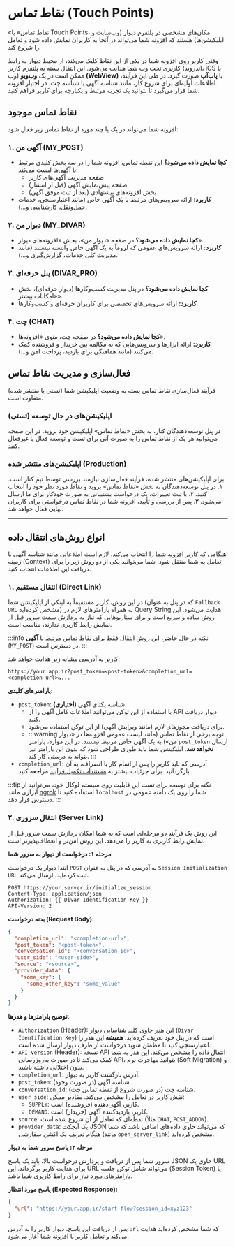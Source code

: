 # نقاط تماس (Touch Points)

«نقاط تماس» یا Touch Points، مکان‌های مشخصی در پلتفرم دیوار (وب‌سایت و اپلیکیشن‌ها) هستند که افزونه شما می‌تواند در آنجا به کاربران نمایش داده شود و تعامل را شروع کند.

وقتی کاربر روی افزونه شما در یکی از این نقاط کلیک می‌کند، از محیط دیوار به رابط کاربری تحت وب شما هدایت می‌شود. این انتقال بسته به پلتفرم کاربر (اندروید، iOS یا وب) ممکن است در یک **وب‌ویو (WebView)** یا **پاپ‌آپ** صورت گیرد. در طی این فرآیند، اطلاعات اولیه‌ای برای شروع کار، مانند شناسه آگهی یا شناسه چت، در اختیار افزونه شما قرار می‌گیرد تا بتوانید یک تجربه مرتبط و یکپارچه برای کاربر فراهم کنید.

## نقاط تماس موجود

افزونه شما می‌تواند در یک یا چند مورد از نقاط تماس زیر فعال شود:

### ۱. آگهی من (MY_POST)

- **کجا نمایش داده می‌شود؟** این نقطه تماس، افزونه شما را در سه بخش کلیدی مرتبط با آگهی‌ها لیست می‌کند:
  - صفحه مدیریت آگهی‌های کاربر
  - صفحه پیش‌نمایش آگهی (قبل از انتشار)
  - بخش افزونه‌های پیشنهادی (بعد از ثبت موفق آگهی)
- **کاربرد:** ارائه سرویس‌های مرتبط با یک آگهی خاص (مانند اعتبارسنجی، خدمات حمل‌ونقل، کارشناسی و...).

### ۲. دیوار من (MY_DIVAR)

- **کجا نمایش داده می‌شود؟** در صفحه «دیوار من»، بخش «افزونه‌های دیوار».
- **کاربرد:** ارائه سرویس‌های عمومی که لزوماً به یک آگهی خاص وابسته نیستند (مانند مدیریت کلی خدمات، گزارش‌گیری و...).

### ۳. پنل حرفه‌ای (DIVAR_PRO)

- **کجا نمایش داده می‌شود؟** در پنل مدیریت کسب‌وکارها (دیوار حرفه‌ای)، بخش «امکانات بیشتر».
- **کاربرد:** ارائه سرویس‌های تخصصی برای کاربران حرفه‌ای و کسب‌وکارها.

### ۴. چت (CHAT)

- **کجا نمایش داده می‌شود؟** در صفحه چت، منوی «افزونه‌ها».
- **کاربرد:** ارائه ابزارها و سرویس‌هایی که به مکالمه بین خریدار و فروشنده کمک می‌کنند (مانند هماهنگی برای بازدید، پرداخت امن و...).

## فعال‌سازی و مدیریت نقاط تماس

فرآیند فعال‌سازی نقاط تماس بسته به وضعیت اپلیکیشن شما (تستی یا منتشر شده) متفاوت است.

### اپلیکیشن‌های در حال توسعه (تستی)

در پنل توسعه‌دهندگان کنار، به بخش «نقاط تماس» اپلیکیشن خود بروید. در این صفحه می‌توانید هر یک از نقاط تماس را به صورت آنی برای تست و توسعه فعال یا غیرفعال کنید.

### اپلیکیشن‌های منتشر شده (Production)

برای اپلیکیشن‌های منتشر شده، فرآیند فعال‌سازی نیازمند بررسی توسط تیم کنار است.
۱. در پنل توسعه‌دهندگان به بخش «نقاط تماس» بروید و نقاط مورد نظر خود را انتخاب کنید.
۲. با ثبت تغییرات، یک درخواست پشتیبانی به صورت خودکار برای ما ارسال می‌شود.
۳. پس از بررسی و تأیید، افزونه شما در نقاط تماس درخواستی برای کاربران نهایی فعال خواهد شد.

---

## انواع روش‌های انتقال داده

هنگامی که کاربر افزونه شما را انتخاب می‌کند، لازم است اطلاعاتی مانند شناسه آگهی یا زمینه (Context) تعامل به شما منتقل شود. شما می‌توانید یکی از دو روش زیر را برای دریافت این اطلاعات انتخاب کنید.

### ۱. انتقال مستقیم (Direct Link)

در این روش، کاربر مستقیماً به لینکی از اپلیکیشن شما (که در پنل به عنوان `Fallback URL` مشخص کرده‌اید) به همراه پارامترهای لازم در Query String هدایت می‌شود. این روش ساده و سریع است و برای سناریوهایی که نیاز به پردازش سمت سرور قبل از نمایش رابط کاربری ندارند، مناسب است.

:::info نکته
در حال حاضر، این روش انتقال فقط برای نقاط تماس مرتبط با **آگهی** (`MY_POST`) در دسترس است.
:::

کاربر به آدرسی مشابه زیر هدایت خواهد شد:

```http
https://your.app.ir?post_token=<post-token>&completion_url=<completion-url>&...
```

**پارامترهای کلیدی:**

- `post_token`: **(اختیاری)** شناسه یکتای آگهی.
  - با استفاده از این توکن می‌توانید اطلاعات کامل آگهی را از API دیوار دریافت کنید.
  - برای دریافت مجوزهای لازم (مانند ویرایش آگهی) از این توکن استفاده می‌شود.
  - :::warning توجه
    برخی از نقاط تماس (مانند لیست عمومی افزونه‌ها در «دیوار من») به یک آگهی خاص مرتبط نیستند. در این موارد، پارامتر `post_token` ارسال **نخواهد شد**. اپلیکیشن شما باید طوری طراحی شود که بدون این پارامتر نیز بتواند به درستی کار کند.
    :::
- `completion_url`: آدرسی که باید کاربر را پس از اتمام کار یا انصراف، به آن بازگردانید. برای جزئیات بیشتر به [مستندات تکمیل فرآیند](./completion) مراجعه کنید.

:::tip نکته برای توسعه
برای تست این قابلیت روی سیستم لوکال خود، می‌توانید از ابزاری مانند [ngrok](https://ngrok.com/) استفاده کنید تا `localhost` شما را روی یک دامنه عمومی در دسترس قرار دهد.
:::

### ۲. انتقال سروری (Server Link)

این روش یک فرآیند دو مرحله‌ای است که به شما امکان پردازش سمت سرور قبل از نمایش رابط کاربری به کاربر را می‌دهد. این روش امن‌تر و انعطاف‌پذیرتر است.

**مرحله ۱: درخواست از دیوار به سرور شما**

ابتدا دیوار یک درخواست `POST` به آدرسی که در پنل به عنوان `Session Initialization URL` ثبت کرده‌اید، ارسال می‌کند.

```http
POST https://your.server.ir/initialize_session
Content-Type: application/json
Authorization: {{ Divar Identification Key }}
API-Version: 2
```

**بدنه درخواست (Request Body):**

```json
{
  "completion_url": "<completion-url>",
  "post_token": "<post-token>",
  "conversation_id": "<conversation-id>",
  "user_side": "<user-side>",
  "source": "<source>",
  "provider_data": {
    "some_key": {
      "some_other_key": "some_value"
    }
  }
}
```

**توضیح پارامترها و هدرها:**

- `Authorization` (Header): این هدر حاوی کلید شناسایی دیوار (`Divar Identification Key`) است که در پنل خود تعریف کرده‌اید. **همیشه** این هدر را اعتبارسنجی کنید تا مطمئن شوید درخواست از طرف دیوار ارسال شده است.
- `API-Version` (Header): نسخه API انتقال داده را مشخص می‌کند. این هدر به شما کمک می‌کند تا در صورت به‌روزرسانی API، بتوانید مهاجرت نرم (Soft Migration) و بدون اختلالی داشته باشید.
- `completion_url`: آدرس بازگشت کاربر به دیوار.
- `post_token`: شناسه آگهی (در صورت وجود).
- `conversation_id`: شناسه چت (در صورت شروع از نقطه تماس چت).
- `user_side`: نقش کاربر در تعامل را مشخص می‌کند. مقادیر ممکن:
  - `SUPPLY`: کاربر، آگهی‌دهنده (فروشنده) است.
  - `DEMAND`: کاربر، بازدیدکننده آگهی (خریدار) است.
- `source`: نقطه‌ای که تعامل از آن شروع شده است (مثلاً `CHAT`, `POST_ADDON`).
- `provider_data`: یک آبجکت JSON که می‌تواند حاوی داده‌های اضافی باشد که شما هنگام تعریف یک اکشن سفارشی (مانند `open_server_link`) مشخص کرده‌اید.

**مرحله ۲: پاسخ سرور شما به دیوار**

سرور شما پس از دریافت و پردازش درخواست بالا، باید یک پاسخ JSON حاوی یک URL برای هدایت کاربر برگرداند. این URL می‌تواند شامل توکن جلسه (Session Token) یا پارامترهای مورد نیاز برای رابط کاربری شما باشد.

**پاسخ مورد انتظار (Expected Response):**

```json
{
  "url": "https://your.app.ir/start-flow?session_id=xyz123"
}
```

پس از دریافت این پاسخ، دیوار کاربر را به آدرس `url` که شما مشخص کرده‌اید هدایت می‌کند و تعامل کاربر با افزونه شما آغاز می‌شود.
